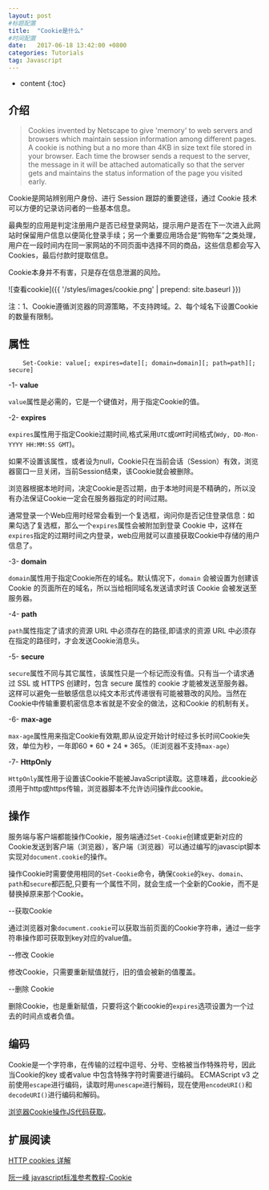 ```yaml
---
layout: post
#标题配置
title:  "Cookie是什么"
#时间配置
date:   2017-06-18 13:42:00 +0800
categories: Tutorials
tag: Javascript
---
```


* content
{:toc}


介绍
------------------------

>Cookies invented by Netscape to give 'memory' to web servers and browsers which maintain session information among different pages.
A cookie is nothing but a no more than 4KB in size text file stored in your browser.
Each time the browser sends a request to the server, the message in it will be attached automatically so that the server gets and maintains the status information of the page you visited early.

Cookie是网站辨别用户身份、进行 Session 跟踪的重要途径，通过 Cookie 技术可以方便的记录访问者的一些基本信息。

最典型的应用是判定注册用户是否已经登录网站，提示用户是否在下一次进入此网站时保留用户信息以便简化登录手续；另一个重要应用场合是“购物车”之类处理，用户在一段时间内在同一家网站的不同页面中选择不同的商品，这些信息都会写入Cookies，最后付款时提取信息。

Cookie本身并不有害，只是存在信息泄漏的风险。

![查看cookie]({{ '/styles/images/cookie.png' | prepend: site.baseurl  }})

注：1、Cookie遵循浏览器的同源策略，不支持跨域。2、每个域名下设置Cookie的数量有限制。

属性
------------------------

```
    Set-Cookie: value[; expires=date][; domain=domain][; path=path][; secure]
```

-1- **value**

`value`属性是必需的，它是一个键值对，用于指定Cookie的值。

-2- **expires**

`expires`属性用于指定Cookie过期时间,格式采用`UTC`或`GMT`时间格式(`Wdy, DD-Mon-YYYY HH:MM:SS GMT`)。

如果不设置该属性，或者设为null，Cookie只在当前会话（Session）有效，浏览器窗口一旦关闭，当前Session结束，该Cookie就会被删除。

浏览器根据本地时间，决定Cookie是否过期，由于本地时间是不精确的，所以没有办法保证Cookie一定会在服务器指定的时间过期。

通常登录一个Web应用时经常会看到一个复选框，询问你是否记住登录信息：如果勾选了复选框，那么一个`expires`属性会被附加到登录 Cookie 中，这样在`expires`指定的过期时间之内登录，web应用就可以直接获取Cookie中存储的用户信息了。

-3- **domain**

`domain`属性用于指定Cookie所在的域名。默认情况下，`domain` 会被设置为创建该 Cookie 的页面所在的域名，所以当给相同域名发送请求时该 Cookie 会被发送至服务器。

-4- **path**

`path`属性指定了请求的资源 URL 中必须存在的路径,即请求的资源 URL 中必须存在指定的路径时，才会发送Cookie消息头。

-5- **secure**

`secure`属性不同与其它属性，该属性只是一个标记而没有值。只有当一个请求通过 SSL 或 HTTPS 创建时，包含 secure 属性的 cookie 才能被发送至服务器。
这样可以避免一些敏感信息以纯文本形式传递很有可能被篡改的风险。当然在Cookie中传输重要机密信息本省就是不安全的做法，这和Cookie 的机制有关。

-6- **max-age**

`max-age`属性用来指定Cookie有效期,即从设定开始计时经过多长时间Cookie失效，单位为秒，一年即60 * 60 * 24 * 365。（IE浏览器不支持`max-age`）

-7- **HttpOnly**

`HttpOnly`属性用于设置该Cookie不能被JavaScript读取。这意味着，此cookie必须用于http或https传输，浏览器脚本不允许访问操作此cookie。

操作
------------------------
服务端与客户端都能操作Cookie，服务端通过`Set-Cookie`创建或更新对应的Cookie发送到客户端（浏览器），客户端（浏览器）可以通过编写的javascipt脚本实现对`document.cookie`的操作。

操作Cookie时需要使用相同的`Set-Cookie`命令，确保`Cookie`的`key`、`domain`、`path`和`secure`都匹配,只要有一个属性不同，就会生成一个全新的Cookie，而不是替换掉原来那个Cookie。

--获取Cookie

通过浏览器对象`document.cookie`可以获取当前页面的Cookie字符串，通过一些字符串操作即可获取到key对应的value值。

--修改 Cookie

修改Cookie，只需要重新赋值就行，旧的值会被新的值覆盖。

--删除 Cookie

删除Cookie，也是重新赋值，只要将这个新cookie的`expires`选项设置为一个过去的时间点或者负值。


编码
------------------------
Cookie是一个字符串，在传输的过程中逗号、分号、空格被当作特殊符号，因此当Cookie的key 或者value 中包含特殊字符时需要进行编码。
ECMAScript v3 之前使用`escape`进行编码，读取时用`unescape`进行解码，现在使用`encodeURI()`和`decodeURI()`进行编码和解码。

[浏览器Cookie操作JS代码获取](https://github.com/js-cookie/js-cookie)。

扩展阅读
------------------------
[HTTP cookies 详解](http://bubkoo.com/2014/04/21/http-cookies-explained/)

[阮一峰 javascript标准参考教程-Cookie](http://javascript.ruanyifeng.com/bom/cookie.html)





